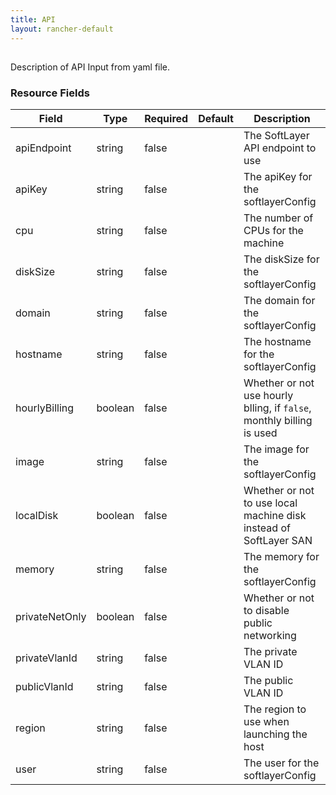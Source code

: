 ```yaml
---
title: API
layout: rancher-default
---
```


## <no value>

Description of API Input from yaml file. 
​​
### Resource Fields

Field | Type | Required | Default | Description
---|---|---|---|---
apiEndpoint | string | false | <no value> | The SoftLayer API endpoint to use
apiKey | string | false | <no value> | The apiKey for the softlayerConfig
cpu | string | false | <no value> | The number of CPUs for the machine
diskSize | string | false | <no value> | The diskSize for the softlayerConfig
domain | string | false | <no value> | The domain for the softlayerConfig
hostname | string | false | <no value> | The hostname for the softlayerConfig
hourlyBilling | boolean | false | <no value> | Whether or not use hourly blling, if `false`, monthly billing is used
image | string | false | <no value> | The image for the softlayerConfig
localDisk | boolean | false | <no value> | Whether or not to use local machine disk instead of SoftLayer SAN
memory | string | false | <no value> | The memory for the softlayerConfig
privateNetOnly | boolean | false | <no value> | Whether or not to disable public networking
privateVlanId | string | false | <no value> | The private VLAN ID
publicVlanId | string | false | <no value> | The public VLAN ID
region | string | false | <no value> | The region to use when launching the host
user | string | false | <no value> | The user for the softlayerConfig

